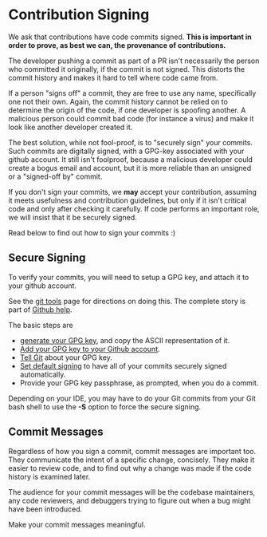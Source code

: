 Contribution Signing
====================

We ask that contributions have code commits signed. **This is important
in order to prove, as best we can, the provenance of contributions.**

The developer pushing a commit as part of a PR isn't necessarily the
person who committed it originally, if the commit is not signed. This
distorts the commit history and makes it hard to tell where code came
from.

If a person "signs off" a commit, they are free to use any name,
specifically one not their own. Again, the commit history cannot be
relied on to determine the origin of the code, if one developer is
spoofing another. A malicious person could commit bad code (for instance
a virus) and make it look like another developer created it.

The best solution, while not fool-proof, is to "securely sign" your
commits. Such commits are digitally signed, with a GPG-key associated
with your github account. It still isn't foolproof, because a malicious
developer could create a bogus email and account, but it is more
reliable than an unsigned or a "signed-off by" commit.

If you don't sign your commits, we **may** accept your contribution,
assuming it meets usefulness and contribution guidelines, but only if it
isn't critical code and only after checking it carefully. If code
performs an important role, we will insist that it be securely signed.

Read below to find out how to sign your commits :)

Secure Signing
--------------

To verify your commits, you will need to setup a GPG key, and attach it
to your github account.

See the [git
tools](https://git-scm.com/book/en/v2/Git-Tools-Signing-Your-Work) page
for directions on doing this. The complete story is part of [Github
help](https://help.github.com/categories/gpg/).

The basic steps are

-   [generate your GPG
    key](https://help.github.com/articles/generating-a-new-gpg-key/),
    and copy the ASCII representation of it.
-   [Add your GPG key to your Github
    account](https://help.github.com/articles/adding-a-new-gpg-key-to-your-github-account/).
-   [Tell
    Git](https://help.github.com/articles/telling-git-about-your-gpg-key/)
    about your GPG key.
-   [Set default
    signing](https://help.github.com/articles/signing-commits-using-gpg/)
    to have all of your commits securely signed automatically.
-   Provide your GPG key passphrase, as prompted, when you do a commit.

Depending on your IDE, you may have to do your Git commits from your Git
bash shell to use the **-S** option to force the secure signing.

Commit Messages
---------------

Regardless of how you sign a commit, commit messages are important too.
They communicate the intent of a specific change, concisely. They make
it easier to review code, and to find out why a change was made if the
code history is examined later.

The audience for your commit messages will be the codebase maintainers,
any code reviewers, and debuggers trying to figure out when a bug might
have been introduced.

Make your commit messages meaningful.
